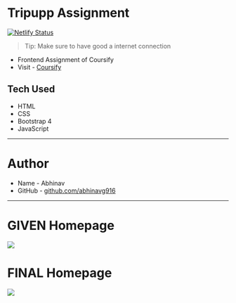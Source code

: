 # Tripupp Assignment
[![Netlify Status](https://api.netlify.com/api/v1/badges/b20da72d-979b-4b54-95e1-8e4f89edd57f/deploy-status)](https://app.netlify.com/sites/clever-borg-6320b0/deploys)

> Tip: Make sure to have good a internet connection

- Frontend Assignment of Coursify
- Visit - [Coursify](https://clever-borg-6320b0.netlify.app/)

## Tech Used
- HTML
- CSS
- Bootstrap 4
- JavaScript

---

# Author

- Name - Abhinav
- GitHub - [github.com/abhinavg916](https://github.com/abhinavg916)

---
# GIVEN Homepage
![](https://github.com/abhinavg916/tripupp-assignment/blob/main/Given%20Homepage.png)

# FINAL Homepage
![](https://github.com/abhinavg916/tripupp-assignment/blob/main/Final%20Homepage.png)
